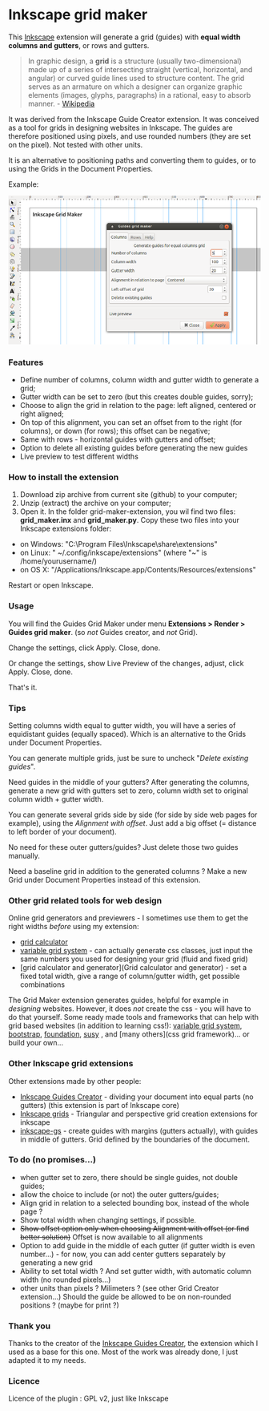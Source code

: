 Inkscape grid maker
===================

This [Inkscape](http://inkscape.org/) extension will generate a grid (guides) with **equal width columns and gutters**, or rows and gutters.

> In graphic design, a **grid** is a structure (usually two-dimensional) made up of a series of intersecting straight (vertical, horizontal, and angular) or curved guide lines used to structure content. The grid serves as an armature on which a designer can organize graphic elements (images, glyphs, paragraphs) in a rational, easy to absorb manner. - [Wikipedia](http://en.wikipedia.org/wiki/Grid_%28graphic_design%29)

It was derived from the Inkscape Guide Creator extension. It was conceived as a tool for grids in designing websites in Inkscape. The guides are therefore positioned using pixels, and use rounded numbers (they are set on the pixel). Not tested with other units.

It is an alternative to positioning paths and converting them to guides, or to using the Grids in the Document Properties.

Example:

![grid maker in action](readme-img/inkscape-gridmaker.png)

### Features

- Define number of columns, column width and gutter width to generate a grid;
- Gutter width can be set to zero (but this creates double guides, sorry);
- Choose to align the grid in relation to the page: left aligned, centered or right aligned;
- On top of this alignment, you can set an offset from to the right (for columns), or down (for rows); this offset can be negative;
- Same with rows - horizontal guides with gutters and offset;
- Option to delete all existing guides before generating the new guides
- Live preview to test different widths

### How to install the extension

1. Download zip archive from current site (github) to your computer;
2. Unzip (extract) the archive on your computer;
3. Open it. In the folder grid-maker-extension, you wil find two files: **grid_maker.inx** and **grid_maker.py**. Copy these two files into your Inkscape extensions folder:

- on Windows: "C:\Program Files\Inkscape\share\extensions"
- on Linux: " ~/.config/inkscape/extensions" (where "~" is /home/yourusername/)
- on OS X: "/Applications/Inkscape.app/Contents/Resources/extensions" 

Restart or open Inkscape.

### Usage

You will find the Guides Grid Maker under menu **Extensions > Render > Guides grid maker**. (so *not* Guides creator, and *not* Grid).

Change the settings, click Apply. Close, done.

Or change the settings, show Live Preview of the changes, adjust, click Apply. Close, done.

That's it.

### Tips

Setting columns width equal to gutter width, you will have a series of equidistant guides (equally spaced). Which is an alternative to the Grids under Document Properties.

You can generate multiple grids, just be sure to uncheck "*Delete existing guides*". 

Need guides in the middle of your gutters? After generating the columns, generate a new grid with gutters set to zero, column width set to original column width + gutter width.

You can generate several grids side by side (for side by side web pages for example), using the *Alignment with offset*. Just add a big offset (= distance to left border of your document).

No need for these outer gutters/guides? Just delete those two guides manually.

Need a baseline grid in addition to the generated columns ? Make a new Grid under Document Properties instead of this extension.

### Other grid related tools for web design

Online grid generators and previewers - I sometimes use them to get the right widths *before* using my extension: 

- [grid calculator](http://www.29digital.net/grid/)
- [variable grid system](http://grids.heroku.com/) - can actually generate css classes, just input the same numbers you used for designing your grid (fluid and fixed grid)
- [grid calculator and generator](Grid calculator and generator) - set a fixed total width, give a range of column/gutter width, get possible combinations

The Grid Maker extension generates guides, helpful for example in *designing* websites. However, it does *not* create the css - you will have to do that yourself. Some ready made tools and frameworks that can help with grid based websites (in addition to learning css!): [variable grid system](http://grids.heroku.com/), [bootstrap](http://getbootstrap.com/), [foundation](http://foundation.zurb.com/), [susy](http://susy.oddbird.net/)  , and [many others](css grid framework)... or build your own...

### Other Inkscape grid extensions 

Other extensions made by other people:

- [Inkscape Guides Creator](http://code.google.com/p/inkscape-guides-creator/) - dividing your document into equal parts (no gutters) (this extension is part of Inkscape core)
- [Inkscape grids](https://github.com/cds4/inkscape-grids) - Triangular and perspective grid creation extensions for inkscape
- [inkscape-gs](https://github.com/Ale-/inkscape-gs) - create guides with margins (gutters actually), with guides in middle of gutters. Grid defined by the boundaries of the document.

### To do (no promises...)

- when gutter set to zero, there should be single guides, not double guides;
- allow the choice to include (or not) the outer gutters/guides;
- Align grid in relation to a selected bounding box, instead of the whole page ?
- Show total width when changing settings, if possible.
- ~~Show offset option only when choosing Alignment with offset (or find better solution)~~ Offset is now available to all alignments
- Option to add guide in the middle of each gutter (if gutter width is even number...) - for now, you can add center gutters separately by generating a new grid
- Ability to set total width ? And set gutter width, with automatic column width (no rounded pixels...)
- other units than pixels ? Milimeters ? (see other Grid Creator extension...) Should the guide be allowed to be on non-rounded positions ? (maybe for print ?)

### Thank you

Thanks to the creator of the [Inkscape Guides Creator](http://code.google.com/p/inkscape-guides-creator/), the extension which I used as a base for this one. Most of the work was already done, I just adapted it to my needs.

### Licence

Licence of the plugin : GPL v2, just like Inkscape